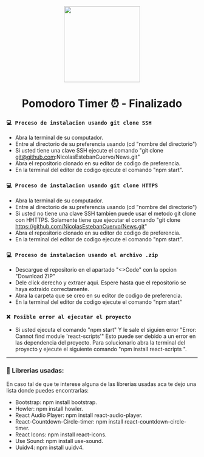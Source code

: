 <div id="Header" align="center">
   <img src="https://media0.giphy.com/media/jls5k3a7L1N0XRM9d0/giphy.gif?cid=ecf05e47jbzqx3tg70qwzzqvuj3kea5lb9pgpk9xobaikbm4&rid=giphy.gif&ct=g" width="200">
   <h1 align="center">Pomodoro Timer ⏰ - Finalizado</h1>
</div>

### `💻 Proceso de instalacion usando git clone SSH`

- Abra la terminal de su computador.
- Entre al directorio de su preferencia usando (cd "nombre del directorio")
- Si usted tiene una clave SSH ejecute el comando "git clone git@github.com:NicolasEstebanCuervo/News.git"
- Abra el repositorio clonado en su editor de codigo de preferencia.
- En la terminal del editor de codigo ejecute el comando "npm start".

### `💻 Proceso de instalacion usando git clone HTTPS`

- Abra la terminal de su computador.
- Entre al directorio de su preferencia usando (cd "nombre del directorio")
- Si usted no tiene una clave SSH tambien puede usar el metodo git clone con HHTTPS. Solamente tiene que ejecutar el comando "git clone https://github.com/NicolasEstebanCuervo/News.git"
- Abra el repositorio clonado en su editor de codigo de preferencia.
- En la terminal del editor de codigo ejecute el comando "npm start".

### `💻 Proceso de instalacion usando el archivo .zip`

- Descargue el repositorio en el apartado "<>Code" con la opcion "Download ZIP"
- Dele click derecho y extraer aqui. Espere hasta que el repositorio se haya extraido correctamente.
- Abra la carpeta que se creo en su editor de codigo de preferencia.
- En la terminal del editor de codigo ejecute el comando "npm start"

### `❌ Posible error al ejecutar el proyecto`

- Si usted ejecuta el comando "npm start" Y le sale el siguien error "Error: Cannot find module 'react-scripts'" Esto puede ser debido a un error
en las dependencia del proyecto. Para solucionarlo abra la terminal del proyecto y ejecute el siguiente comando "npm install react-scripts
".

---

###  📘 Librerias usadas:
   
En caso tal de que te interese alguna de las librerias usadas aca te dejo una lista donde puedes encontrarlas:

- Bootstrap: npm install bootstrap.
- Howler: npm install howler.
- React Audio Player: npm install react-audio-player.
- React-Countdown-Circle-timer: npm install react-countdown-circle-timer.
- React Icons: npm install react-icons.
- Use Sound: npm install use-sound.
- Uuidv4: npm install uuidv4.


